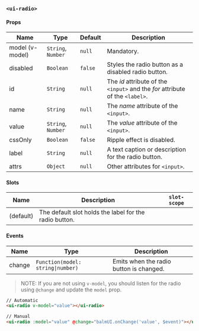 ### `<ui-radio>`

#### Props

| Name            | Type               | Default | Description                                                                   |
| --------------- | ------------------ | ------- | ----------------------------------------------------------------------------- |
| model (v-model) | `String`, `Number` | `null`  | Mandatory.                                                                    |
| disabled        | `Boolean`          | `false` | Styles the radio button as a disabled radio button.                           |
| id              | `String`           | `null`  | The _id_ attribute of the `<input>` and the _for_ attribute of the `<label>`. |
| name            | `String`           | `null`  | The _name_ attribute of the `<input>`.                                        |
| value           | `String`, `Number` | `null`  | The _value_ attribute of the `<input>`.                                       |
| cssOnly         | `Boolean`          | `false` | Ripple effect is disabled.                                                    |
| label           | `String`           | `null`  | A text caption or description for the radio button.                           |
| attrs           | `Object`           | `null`  | Other attributes for `<input>`.                                               |

#### Slots

| Name      | Description                                            | `slot-scope` |
| --------- | ------------------------------------------------------ | ------------ |
| (default) | The default slot holds the label for the radio button. |              |

#### Events

| Name   | Type                              | Description                             |
| ------ | --------------------------------- | --------------------------------------- |
| change | `Function(model: string\|number)` | Emits when the radio button is changed. |

> NOTE: If you are not using `v-model`, you should listen for the radio using `@change` and update the `model` prop.

```html
// Automatic
<ui-radio v-model="value"></ui-radio>

// Manual
<ui-radio :model="value" @change="balmUI.onChange('value', $event)"></ui-radio>
```

